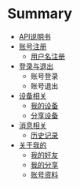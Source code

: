 # Summary

* [API说明书](README.md)
* [账号注册](deng-lu-yu-zhu-ce.md)
  * [用户名注册](deng-lu-yu-zhu-ce/zhu-ce.md)
* [登录与退出](deng-lu-yu-deng-chu.md)
  * 账号登录
  * 账号退出
* [设备相关](she-bei-xiang-guan.md)
  * [我的设备](she-bei-xiang-guan/wo-de-she-bei.md)
  * [分享设备](she-bei-xiang-guan/fen-xiang-she-bei.md)
* [消息相关](xiao-xi-xiang-guan.md)
  * [历史记录](xiao-xi-xiang-guan/li-shi-ji-lu.md)
* [关于我的](guan-yu-wo-de.md)
  * [我的好友](guan-yu-wo-de/wo-de-hao-you.md)
  * [我的分享](guan-yu-wo-de/wo-de-fen-xiang.md)
  * [账号资料](guan-yu-wo-de/zhang-hao-zi-liao.md)

